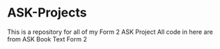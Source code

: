 # ASK-Projects
This is a repository for all of my Form 2 ASK Project 
All code in here are from ASK Book Text Form 2
